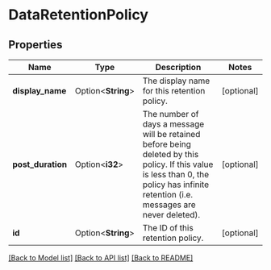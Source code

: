 # DataRetentionPolicy

## Properties

Name | Type | Description | Notes
------------ | ------------- | ------------- | -------------
**display_name** | Option<**String**> | The display name for this retention policy. | [optional]
**post_duration** | Option<**i32**> | The number of days a message will be retained before being deleted by this policy. If this value is less than 0, the policy has infinite retention (i.e. messages are never deleted).  | [optional]
**id** | Option<**String**> | The ID of this retention policy. | [optional]

[[Back to Model list]](../README.md#documentation-for-models) [[Back to API list]](../README.md#documentation-for-api-endpoints) [[Back to README]](../README.md)


